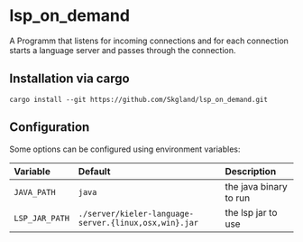 # lsp_on_demand

A Programm that listens for incoming connections and for each
connection starts a language server and passes through the connection.

## Installation via cargo

```shell
cargo install --git https://github.com/Skgland/lsp_on_demand.git
```

## Configuration

Some options can be configured using environment variables:

| Variable       | Default                                               | Description              |
|:---------------|:------------------------------------------------------|:-------------------------|
| `JAVA_PATH`    | `java`                                                | the java binary to run   |
| `LSP_JAR_PATH` | `./server/kieler-language-server.{linux,osx,win}.jar` | the lsp jar to use       |
